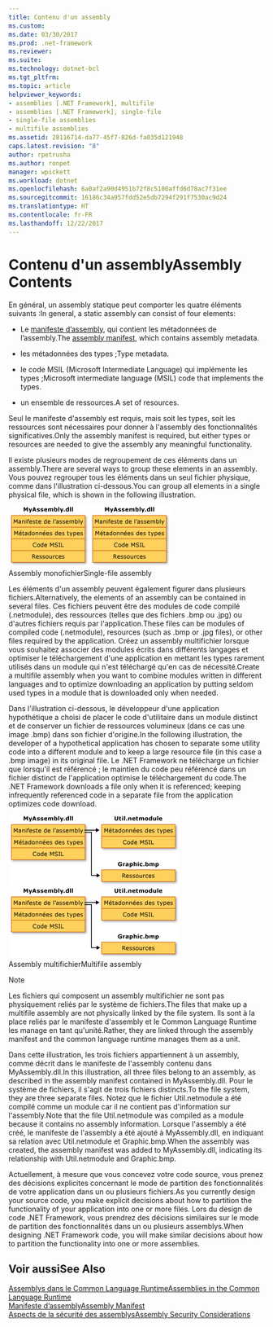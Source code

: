 ```yaml
---
title: Contenu d'un assembly
ms.custom: 
ms.date: 03/30/2017
ms.prod: .net-framework
ms.reviewer: 
ms.suite: 
ms.technology: dotnet-bcl
ms.tgt_pltfrm: 
ms.topic: article
helpviewer_keywords:
- assemblies [.NET Framework], multifile
- assemblies [.NET Framework], single-file
- single-file assemblies
- multifile assemblies
ms.assetid: 28116714-da77-45f7-826d-fa035d121948
caps.latest.revision: "8"
author: rpetrusha
ms.author: ronpet
manager: wpickett
ms.workload: dotnet
ms.openlocfilehash: 6a0af2a90d4951b72f8c5100affd6d78ac7f31ee
ms.sourcegitcommit: 16186c34a957fdd52e5db7294f291f7530ac9d24
ms.translationtype: HT
ms.contentlocale: fr-FR
ms.lasthandoff: 12/22/2017
---
```

# <a name="assembly-contents"></a><span data-ttu-id="d25ce-102">Contenu d'un assembly</span><span class="sxs-lookup"><span data-stu-id="d25ce-102">Assembly Contents</span></span>
<span data-ttu-id="d25ce-103">En général, un assembly statique peut comporter les quatre éléments suivants :</span><span class="sxs-lookup"><span data-stu-id="d25ce-103">In general, a static assembly can consist of four elements:</span></span>  
  
-   <span data-ttu-id="d25ce-104">Le [manifeste d’assembly](../../../docs/framework/app-domains/assembly-manifest.md), qui contient les métadonnées de l’assembly.</span><span class="sxs-lookup"><span data-stu-id="d25ce-104">The [assembly manifest](../../../docs/framework/app-domains/assembly-manifest.md), which contains assembly metadata.</span></span>  
  
-   <span data-ttu-id="d25ce-105">les métadonnées des types ;</span><span class="sxs-lookup"><span data-stu-id="d25ce-105">Type metadata.</span></span>  
  
-   <span data-ttu-id="d25ce-106">le code MSIL (Microsoft Intermediate Language) qui implémente les types ;</span><span class="sxs-lookup"><span data-stu-id="d25ce-106">Microsoft intermediate language (MSIL) code that implements the types.</span></span>  
  
-   <span data-ttu-id="d25ce-107">un ensemble de ressources.</span><span class="sxs-lookup"><span data-stu-id="d25ce-107">A set of resources.</span></span>  
  
 <span data-ttu-id="d25ce-108">Seul le manifeste d'assembly est requis, mais soit les types, soit les ressources sont nécessaires pour donner à l'assembly des fonctionnalités significatives.</span><span class="sxs-lookup"><span data-stu-id="d25ce-108">Only the assembly manifest is required, but either types or resources are needed to give the assembly any meaningful functionality.</span></span>  
  
 <span data-ttu-id="d25ce-109">Il existe plusieurs modes de regroupement de ces éléments dans un assembly.</span><span class="sxs-lookup"><span data-stu-id="d25ce-109">There are several ways to group these elements in an assembly.</span></span> <span data-ttu-id="d25ce-110">Vous pouvez regrouper tous les éléments dans un seul fichier physique, comme dans l'illustration ci-dessous.</span><span class="sxs-lookup"><span data-stu-id="d25ce-110">You can group all elements in a single physical file, which is shown in the following illustration.</span></span>  
  
 <span data-ttu-id="d25ce-111">![MyAssembly.dll](../../../docs/framework/app-domains/media/assemblyover1.gif "assemblyover1")</span><span class="sxs-lookup"><span data-stu-id="d25ce-111">![MyAssembly.dll](../../../docs/framework/app-domains/media/assemblyover1.gif "assemblyover1")</span></span>  
<span data-ttu-id="d25ce-112">Assembly monofichier</span><span class="sxs-lookup"><span data-stu-id="d25ce-112">Single-file assembly</span></span>  
  
 <span data-ttu-id="d25ce-113">Les éléments d'un assembly peuvent également figurer dans plusieurs fichiers.</span><span class="sxs-lookup"><span data-stu-id="d25ce-113">Alternatively, the elements of an assembly can be contained in several files.</span></span> <span data-ttu-id="d25ce-114">Ces fichiers peuvent être des modules de code compilé (.netmodule), des ressources (telles que des fichiers .bmp ou .jpg) ou d'autres fichiers requis par l'application.</span><span class="sxs-lookup"><span data-stu-id="d25ce-114">These files can be modules of compiled code (.netmodule), resources (such as .bmp or .jpg files), or other files required by the application.</span></span> <span data-ttu-id="d25ce-115">Créez un assembly multifichier lorsque vous souhaitez associer des modules écrits dans différents langages et optimiser le téléchargement d'une application en mettant les types rarement utilisés dans un module qui n'est téléchargé qu'en cas de nécessité.</span><span class="sxs-lookup"><span data-stu-id="d25ce-115">Create a multifile assembly when you want to combine modules written in different languages and to optimize downloading an application by putting seldom used types in a module that is downloaded only when needed.</span></span>  
  
 <span data-ttu-id="d25ce-116">Dans l'illustration ci-dessous, le développeur d'une application hypothétique a choisi de placer le code d'utilitaire dans un module distinct et de conserver un fichier de ressources volumineux (dans ce cas une image .bmp) dans son fichier d'origine.</span><span class="sxs-lookup"><span data-stu-id="d25ce-116">In the following illustration, the developer of a hypothetical application has chosen to separate some utility code into a different module and to keep a large resource file (in this case a .bmp image) in its original file.</span></span> <span data-ttu-id="d25ce-117">Le .NET Framework ne télécharge un fichier que lorsqu'il est référencé ; le maintien du code peu référencé dans un fichier distinct de l'application optimise le téléchargement du code.</span><span class="sxs-lookup"><span data-stu-id="d25ce-117">The .NET Framework downloads a file only when it is referenced; keeping infrequently referenced code in a separate file from the application optimizes code download.</span></span>  
  
 <span data-ttu-id="d25ce-118">![MyAssembly.dll](../../../docs/framework/app-domains/media/assemblyover2.gif "assemblyover2")</span><span class="sxs-lookup"><span data-stu-id="d25ce-118">![MyAssembly.dll](../../../docs/framework/app-domains/media/assemblyover2.gif "assemblyover2")</span></span>  
<span data-ttu-id="d25ce-119">Assembly multifichier</span><span class="sxs-lookup"><span data-stu-id="d25ce-119">Multifile assembly</span></span>  
  
> [!NOTE]
>  <span data-ttu-id="d25ce-120">Les fichiers qui composent un assembly multifichier ne sont pas physiquement reliés par le système de fichiers.</span><span class="sxs-lookup"><span data-stu-id="d25ce-120">The files that make up a multifile assembly are not physically linked by the file system.</span></span> <span data-ttu-id="d25ce-121">Ils sont à la place reliés par le manifeste d'assembly et le Common Language Runtime les manage en tant qu'unité.</span><span class="sxs-lookup"><span data-stu-id="d25ce-121">Rather, they are linked through the assembly manifest and the common language runtime manages them as a unit.</span></span>  
  
 <span data-ttu-id="d25ce-122">Dans cette illustration, les trois fichiers appartiennent à un assembly, comme décrit dans le manifeste de l'assembly contenu dans MyAssembly.dll.</span><span class="sxs-lookup"><span data-stu-id="d25ce-122">In this illustration, all three files belong to an assembly, as described in the assembly manifest contained in MyAssembly.dll.</span></span> <span data-ttu-id="d25ce-123">Pour le système de fichiers, il s'agit de trois fichiers distincts.</span><span class="sxs-lookup"><span data-stu-id="d25ce-123">To the file system, they are three separate files.</span></span> <span data-ttu-id="d25ce-124">Notez que le fichier Util.netmodule a été compilé comme un module car il ne contient pas d'information sur l'assembly.</span><span class="sxs-lookup"><span data-stu-id="d25ce-124">Note that the file Util.netmodule was compiled as a module because it contains no assembly information.</span></span> <span data-ttu-id="d25ce-125">Lorsque l'assembly a été créé, le manifeste de l'assembly a été ajouté à MyAssembly.dll, en indiquant sa relation avec Util.netmodule et Graphic.bmp.</span><span class="sxs-lookup"><span data-stu-id="d25ce-125">When the assembly was created, the assembly manifest was added to MyAssembly.dll, indicating its relationship with Util.netmodule and Graphic.bmp.</span></span>  
  
 <span data-ttu-id="d25ce-126">Actuellement, à mesure que vous concevez votre code source, vous prenez des décisions explicites concernant le mode de partition des fonctionnalités de votre application dans un ou plusieurs fichiers.</span><span class="sxs-lookup"><span data-stu-id="d25ce-126">As you currently design your source code, you make explicit decisions about how to partition the functionality of your application into one or more files.</span></span> <span data-ttu-id="d25ce-127">Lors du design de code .NET Framework, vous prendrez des décisions similaires sur le mode de partition des fonctionnalités dans un ou plusieurs assemblys.</span><span class="sxs-lookup"><span data-stu-id="d25ce-127">When designing .NET Framework code, you will make similar decisions about how to partition the functionality into one or more assemblies.</span></span>  
  
## <a name="see-also"></a><span data-ttu-id="d25ce-128">Voir aussi</span><span class="sxs-lookup"><span data-stu-id="d25ce-128">See Also</span></span>  
 [<span data-ttu-id="d25ce-129">Assemblys dans le Common Language Runtime</span><span class="sxs-lookup"><span data-stu-id="d25ce-129">Assemblies in the Common Language Runtime</span></span>](../../../docs/framework/app-domains/assemblies-in-the-common-language-runtime.md)  
 [<span data-ttu-id="d25ce-130">Manifeste d’assembly</span><span class="sxs-lookup"><span data-stu-id="d25ce-130">Assembly Manifest</span></span>](../../../docs/framework/app-domains/assembly-manifest.md)  
 [<span data-ttu-id="d25ce-131">Aspects de la sécurité des assemblys</span><span class="sxs-lookup"><span data-stu-id="d25ce-131">Assembly Security Considerations</span></span>](../../../docs/framework/app-domains/assembly-security-considerations.md)
